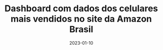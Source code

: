 ---
title: Dashboard com dados dos celulares mais vendidos no site da Amazon Brasil
summary: Fiz raspagem de dados dos celulares mais vendidos no site da Amazon Brasil e criei um dashboard com as informações dos celulares mais vendidos.
tags : 
 - anl
date: 2023-01-10
external_link: https://github.com/Gabrielbbe/projetos_estudo/tree/main/Amazon_webscraping_dashboard
---